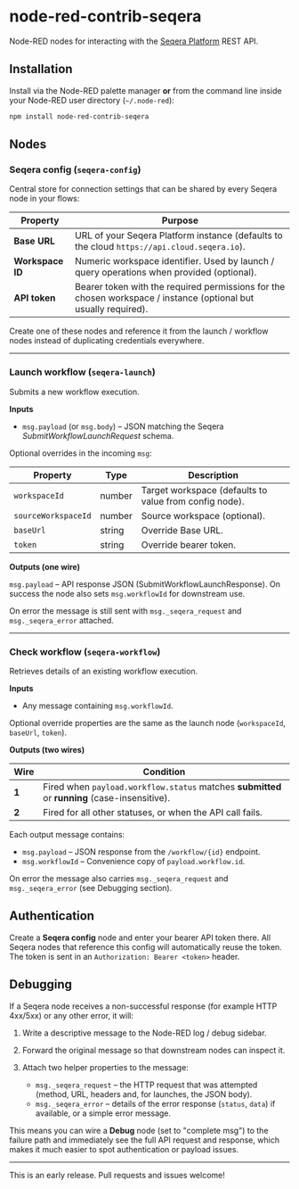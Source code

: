 # node-red-contrib-seqera

Node-RED nodes for interacting with the [Seqera Platform](https://seqera.io/) REST API.

## Installation

Install via the Node-RED palette manager **or** from the command line inside your Node-RED user directory (`~/.node-red`):

```bash
npm install node-red-contrib-seqera
```

## Nodes

### Seqera config (`seqera-config`)

Central store for connection settings that can be shared by every Seqera node in your flows:

| Property | Purpose |
|----------|---------|
| **Base URL** | URL of your Seqera Platform instance (defaults to the cloud `https://api.cloud.seqera.io`). |
| **Workspace ID** | Numeric workspace identifier. Used by launch / query operations when provided (optional). |
| **API token** | Bearer token with the required permissions for the chosen workspace / instance (optional but usually required). |

Create one of these nodes and reference it from the launch / workflow nodes instead of duplicating credentials everywhere.

---

### Launch workflow (`seqera-launch`)

Submits a new workflow execution.

**Inputs**

- `msg.payload` (or `msg.body`) – JSON matching the Seqera *SubmitWorkflowLaunchRequest* schema.

Optional overrides in the incoming `msg`:

| Property | Type | Description |
|----------|------|-------------|
| `workspaceId` | number | Target workspace (defaults to value from config node). |
| `sourceWorkspaceId` | number | Source workspace (optional). |
| `baseUrl` | string | Override Base URL. |
| `token` | string | Override bearer token. |

**Outputs (one wire)**

`msg.payload` – API response JSON (SubmitWorkflowLaunchResponse). On success the node also sets `msg.workflowId` for downstream use.

On error the message is still sent with `msg._seqera_request` and `msg._seqera_error` attached.

---

### Check workflow (`seqera-workflow`)

Retrieves details of an existing workflow execution.

**Inputs**

- Any message containing `msg.workflowId`.

Optional override properties are the same as the launch node (`workspaceId`, `baseUrl`, `token`).

**Outputs (two wires)**

| Wire | Condition |
|------|-----------|
| **1** | Fired when `payload.workflow.status` matches **submitted** or **running** (case-insensitive). |
| **2** | Fired for all other statuses, or when the API call fails. |

Each output message contains:

* `msg.payload` – JSON response from the `/workflow/{id}` endpoint.
* `msg.workflowId` – Convenience copy of `payload.workflow.id`.

On error the message also carries `msg._seqera_request` and `msg._seqera_error` (see Debugging section).

## Authentication

Create a **Seqera config** node and enter your bearer API token there. All Seqera nodes that reference this config will automatically reuse the token. The token is sent in an `Authorization: Bearer <token>` header.

## Debugging

If a Seqera node receives a non-successful response (for example HTTP 4xx/5xx) or any other error, it will:

1. Write a descriptive message to the Node-RED log / debug sidebar.
2. Forward the original message so that downstream nodes can inspect it.
3. Attach two helper properties to the message:

   * `msg._seqera_request` – the HTTP request that was attempted (method, URL, headers and, for launches, the JSON body).
   * `msg._seqera_error`   – details of the error response (`status`, `data`) if available, or a simple error message.

This means you can wire a **Debug** node (set to "complete msg") to the failure path and immediately see the full API request and response, which makes it much easier to spot authentication or payload issues.

---

This is an early release. Pull requests and issues welcome!
